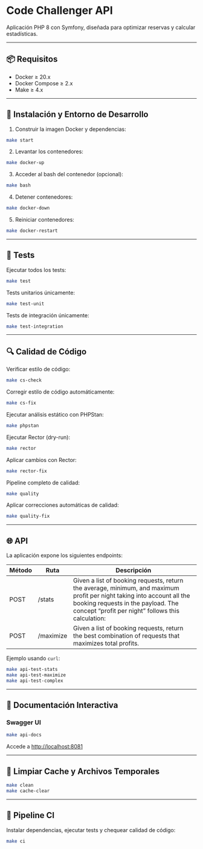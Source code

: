 # Code Challenger API

Aplicación PHP 8 con Symfony, diseñada para optimizar reservas y calcular estadísticas.

---

## 📦 Requisitos

* Docker ≥ 20.x
* Docker Compose ≥ 2.x
* Make ≥ 4.x

---

## 🐳 Instalación y Entorno de Desarrollo

1. Construir la imagen Docker y dependencias:

```bash
make start
```

2. Levantar los contenedores:

```bash
make docker-up
```

3. Acceder al bash del contenedor (opcional):

```bash
make bash
```

4. Detener contenedores:

```bash
make docker-down
```

5. Reiniciar contenedores:

```bash
make docker-restart
```

---

## 🧪 Tests

Ejecutar todos los tests:

```bash
make test
```

Tests unitarios únicamente:

```bash
make test-unit
```

Tests de integración únicamente:

```bash
make test-integration
```

---

## 🔍 Calidad de Código

Verificar estilo de código:

```bash
make cs-check
```

Corregir estilo de código automáticamente:

```bash
make cs-fix
```

Ejecutar análisis estático con PHPStan:

```bash
make phpstan
```

Ejecutar Rector (dry-run):

```bash
make rector
```

Aplicar cambios con Rector:

```bash
make rector-fix
```

Pipeline completo de calidad:

```bash
make quality
```

Aplicar correcciones automáticas de calidad:

```bash
make quality-fix
```

---

## 🌐 API

La aplicación expone los siguientes endpoints:

| Método | Ruta      | Descripción                               |
| ------ | --------- | ----------------------------------------- |
| POST   | /stats    | Given a list of booking requests, return the average, minimum, and maximum profit per night taking into account all the booking requests in the payload. The concept “profit per night” follows this calculation:|
| POST   | /maximize | Given a list of booking requests, return the best combination of requests that maximizes total profits.|

Ejemplo usando `curl`:

```bash
make api-test-stats
make api-test-maximize
make api-test-complex
```

---

## 📖 Documentación Interactiva

### Swagger UI

```bash
make api-docs
```

Accede a [http://localhost:8081](http://localhost:8081)

---

## 🧹 Limpiar Cache y Archivos Temporales

```bash
make clean
make cache-clear
```

---

## 🚀 Pipeline CI

Instalar dependencias, ejecutar tests y chequear calidad de código:

```bash
make ci
```
